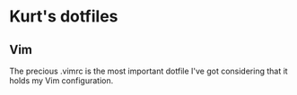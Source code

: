 # Kurt's dotfiles

## Vim

The precious .vimrc is the most important dotfile I've got considering that it
holds my Vim configuration.
